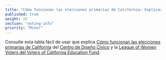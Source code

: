 ```yaml
---
title: "Cómo funcionan las elecciones primarias de California: Explicación de las dos principales"
published: true
weight: 15
section: "voting-info"
priority: "Minor"
---
```


Consulte esta tabla fácil de usar que explica [Cómo funcionan las elecciones primarias de California](https://drive.google.com/file/d/0B1gLDDkIXRfEa0tSX3ZIUkV0WU1TbmIxYWpoQWMtZkJvV19N/view) del [Centro de Diseño Cívico](http://civicdesign.org/) y la [League of Women Voters del Voters of California Education Fund](https://cavotes.org/).  

